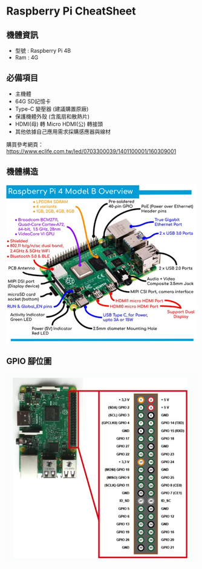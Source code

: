 # Raspberry Pi CheatSheet


## 機體資訊
  * 型號 : Raspberry Pi 4B
  * Ram : 4G


## 必備項目
  * 主機體
  * 64G SD記憶卡 
  * Type-C 變壓器 (建議購置原廠)
  * 保護機體外殼 (含風扇和散熱片)
  * HDMI(母) 轉 Micro HDMI(公) 轉接頭
  * 其他依據自己應用需求採購感應器與線材
  
  購買參考網頁：https://www.eclife.com.tw/led/0703300039/1401100001/160309001


## 機體構造 
![image](https://github.com/Samuelchi861008/RaspberryPi_CheatSheet/blob/master/Model%20Overview.png)


## GPIO 腳位圖
![image](https://github.com/Samuelchi861008/RaspberryPi_CheatSheet/blob/master/%E8%85%B3%E4%BD%8D%E5%9C%96.png)
